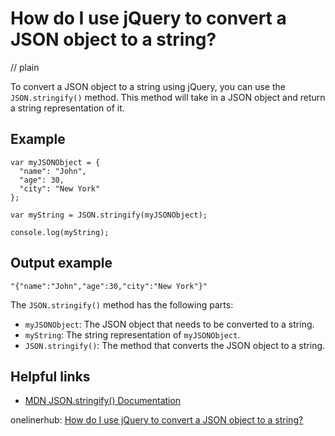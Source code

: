 # How do I use jQuery to convert a JSON object to a string?
// plain

To convert a JSON object to a string using jQuery, you can use the `JSON.stringify()` method. This method will take in a JSON object and return a string representation of it.

## Example

```
var myJSONObject = {
  "name": "John",
  "age": 30,
  "city": "New York"
};

var myString = JSON.stringify(myJSONObject);

console.log(myString);
```
## Output example

```
"{"name":"John","age":30,"city":"New York"}"
```

The `JSON.stringify()` method has the following parts:
- `myJSONObject`: The JSON object that needs to be converted to a string.
- `myString`: The string representation of `myJSONObject`.
- `JSON.stringify()`: The method that converts the JSON object to a string.

## Helpful links
- [MDN JSON.stringify() Documentation](https://developer.mozilla.org/en-US/docs/Web/JavaScript/Reference/Global_Objects/JSON/stringify)

onelinerhub: [How do I use jQuery to convert a JSON object to a string?](https://onelinerhub.com/jquery/how-do-i-use-jquery-to-convert-a-json-object-to-a-string)